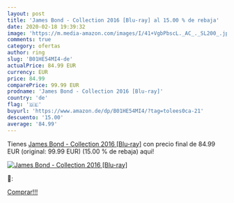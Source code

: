 ```yaml
---
layout: post
title: 'James Bond - Collection 2016 [Blu-ray] al 15.00 % de rebaja'
date: 2020-02-18 19:39:32
image: 'https://m.media-amazon.com/images/I/41+VgbPbscL._AC_._SL200_.jpg'
comments: true
category: ofertas
author: ring
slug: 'B01HE54MI4-de'
actualPrice: 84.99 EUR
currency: EUR
price: 84.99
comparePrice: 99.99 EUR
prodname: 'James Bond - Collection 2016 [Blu-ray]'
country: 'de'
flag: '🇩🇪'
buyurl: 'https://www.amazon.de/dp/B01HE54MI4/?tag=tolees0ca-21'
descuento: '15.00'
average: '84.99'
---
```


Tienes [James Bond - Collection 2016 [Blu-ray]](https://www.amazon.de/dp/B01HE54MI4/?tag=tolees0ca-21) con precio final de  84.99 EUR (original: 99.99 EUR) (15.00 %  de rebaja) aqui!

[![James Bond - Collection 2016 [Blu-ray]](https://m.media-amazon.com/images/I/41+VgbPbscL._AC_._SL200_.jpg)](https://www.amazon.de/dp/B01HE54MI4/?tag=tolees0ca-21)

🔎:


[Comprar!!!](https://www.amazon.de/dp/B01HE54MI4/?tag=tolees0ca-21)
